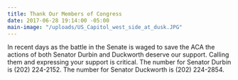 ```yaml
---
title: Thank Our Members of Congress
date: 2017-06-28 19:14:00 -05:00
main-image: "/uploads/US_Capitol_west_side_at_dusk.JPG"
---
```


In recent days as the battle in the Senate is waged to save the ACA the actions of both Senator Durbin and Duckworth deserve our support.  Calling them and expressing your support is critical.  The number for Senator Durbin is (202) 224-2152.  The number for Senator Duckworth is (202) 224-2854.